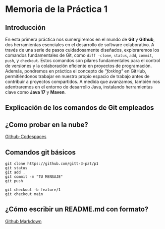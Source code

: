 
# Memoria de la Práctica 1
## Introducción

En esta primera práctica nos sumergiremos en el mundo de **Git** y **Github**, dos herramientas esenciales en el desarrollo de software colaborativo. A través de una serie de pasos cuidadosamente diseñados, exploraremos los comandos fundamentales de Git, como ```diff -clone```, `status`, `add`, `commit`, `push`, y `checkout`. Estos comandos son pilares fundamentales para el control de versiones y la colaboración eficiente en proyectos de programación. Además, pondremos en práctica el concepto de *"forking"* en GitHub, permitiéndonos trabajar en nuestro propio espacio de trabajo antes de contribuir a proyectos compartidos. A medida que avanzamos, también nos adentraremos en el entorno de desarrollo Java, instalando herramientas clave como **Java 17** y **Maven**. 


## Explicación de los comandos de Git empleados 


## ¿Como probar en la nube?

[Github-Codespaces](https://github.com/features/codespaces)

## Comandos git básicos

```
git clone https://github.com/gitt-3-pat/p1
git status
git add .
git commit -m "TU MENSAJE"
git push

git checkout -b feature/1
git checkout main
```

## ¿Cómo escribir un README.md con formato?

[Github Markdown](https://docs.github.com/es/get-started/writing-on-github/getting-started-with-writing-and-formatting-on-github/basic-writing-and-formatting-syntax)
